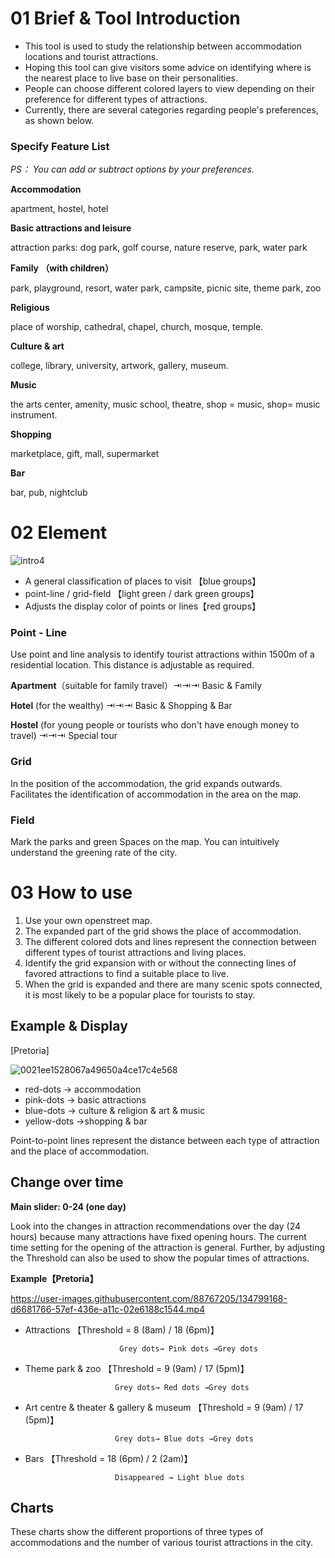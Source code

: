 # 01 Brief & Tool Introduction

- This tool is used to study the relationship between accommodation locations and tourist attractions.
- Hoping this tool can give visitors some advice on identifying where is the nearest place to live base on their personalities.
- People can choose different colored layers to view depending on their preference for different types of attractions.
- Currently, there are several categories regarding people's preferences, as shown below.

### Specify Feature List

*PS： You can add or subtract options by your preferences.*

**Accommodation**

apartment, hostel, hotel

**Basic attractions and leisure**

attraction
parks: dog park, golf course, nature reserve, park, water park

**Family （with children）**

park, playground, resort, water park, campsite, picnic site, theme park, zoo

**Religious**

place of worship, cathedral, chapel, church, mosque, temple.

**Culture & art**

college, library, university, artwork, gallery, museum.

**Music**

the arts center, amenity, music school, theatre, shop = music, shop= music instrument.

**Shopping**

marketplace, gift, mall, supermarket

**Bar**

bar, pub, nightclub

# 02 Element

![intro4](https://user-images.githubusercontent.com/88767205/134797787-16cc7e2e-d137-41b8-a6d6-0eae20044dde.jpg)


- A general classification of places to visit 【blue groups】
- point-line / grid-field 【light green / dark green groups】
- Adjusts the display color of points or lines【red groups】


### Point - Line
Use point and line analysis to identify tourist attractions within 1500m of a residential location. This distance is adjustable as required.


**Apartment**（suitable for family travel）⇥⇥⇥ Basic & Family 

**Hotel** (for the wealthy) ⇥⇥⇥ Basic & Shopping & Bar

**Hostel** (for young people or tourists who don't have enough money to travel) ⇥⇥⇥ Special tour

### Grid
In the position of the accommodation, the grid expands outwards. Facilitates the identification of accommodation in the area on the map.

### Field
Mark the parks and green Spaces on the map. You can intuitively understand the greening rate of the city.

# 03 How to use
1. Use your own openstreet map. 
2. The expanded part of the grid shows the place of accommodation.
3. The different colored dots and lines represent the connection between different types of tourist attractions and living places.
4. Identify the grid expansion with or without the connecting lines of favored attractions to find a suitable place to live.
5. When the grid is expanded and there are many scenic spots connected, it is most likely to be a popular place for tourists to stay.

## Example & Display

[Pretoria]

![0021ee1528067a49650a4ce17c4e568](https://user-images.githubusercontent.com/88767205/134798916-2e700217-eb8e-4e94-9892-283d114c8021.png)



- red-dots → accommodation
- pink-dots → basic attractions
- blue-dots → culture & religion & art & music
- yellow-dots →shopping & bar

Point-to-point lines represent the distance between each type of attraction and the place of accommodation.

## Change over time

**Main slider: 0-24 (one day)**

Look into the changes in attraction recommendations over the day (24 hours) because many attractions have fixed opening hours.
The current time setting for the opening of the attraction is general. Further, by adjusting the Threshold can also be used to show the popular times of attractions.

**Example【Pretoria】**



https://user-images.githubusercontent.com/88767205/134799168-d6681766-57ef-436e-a11c-02e6188c1544.mp4



- Attractions 【Threshold = 8 (8am) / 18 (6pm)】

                           Grey dots→ Pink dots →Grey dots

- Theme park & zoo 【Threshold = 9 (9am) / 17 (5pm)】

                          Grey dots→ Red dots →Grey dots

- Art centre & theater & gallery & museum 【Threshold = 9 (9am) / 17 (5pm)】

                          Grey dots→ Blue dots →Grey dots

- Bars 【Threshold =  18 (6pm) / 2 (2am)】

                          Disappeared → Light blue dots

## Charts

These charts show the different proportions of three types of accommodations and the number of various tourist attractions in the city.




